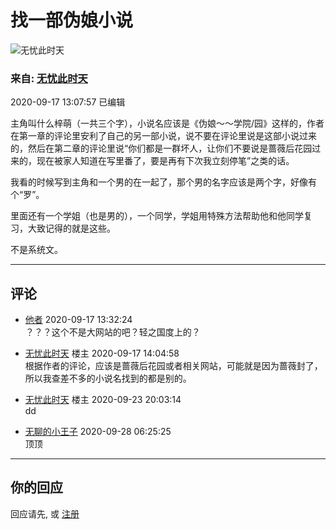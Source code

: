 # 找一部伪娘小说

![无忧此时天](https://img3.doubanio.com/icon/up188872422-3.jpg)

### 来自: [无忧此时天](https://www.douban.com/people/guijiaxiaowuyou/)

2020-09-17 13:07:57 已编辑

主角叫什么梓萌（一共三个字），小说名应该是《伪娘～～学院/园》这样的，作者在第一章的评论里安利了自己的另一部小说，说不要在评论里说是这部小说过来的，然后在第二章的评论里说“你们都是一群坏人，让你们不要说是蔷薇后花园过来的，现在被家人知道在写里番了，要是再有下次我立刻停笔”之类的话。

我看的时候写到主角和一个男的在一起了，那个男的名字应该是两个字，好像有个“罗”。

里面还有一个学姐（也是男的），一个同学，学姐用特殊方法帮助他和他同学复习，大致记得的就是这些。

不是系统文。

---

## 评论

- [他者](https://www.douban.com/people/207424979/) 2020-09-17 13:32:24  
  ？？？这个不是大网站的吧？轻之国度上的？

- [无忧此时天](https://www.douban.com/people/guijiaxiaowuyou/) 楼主 2020-09-17 14:04:58  
  根据作者的评论，应该是蔷薇后花园或者相关网站，可能就是因为蔷薇封了，所以我查差不多的小说名找到的都是别的。

- [无忧此时天](https://www.douban.com/people/guijiaxiaowuyou/) 楼主 2020-09-23 20:03:14  
  dd

- [无聊的小王子](https://www.douban.com/people/boringperson/) 2020-09-28 06:25:25  
  顶顶

---

## 你的回应

回应请先, 或 [注册](/accounts/register?reason=discuss)
<!-- tcd_original_link https://m.douban.com/group/topic/194088940/ -->
